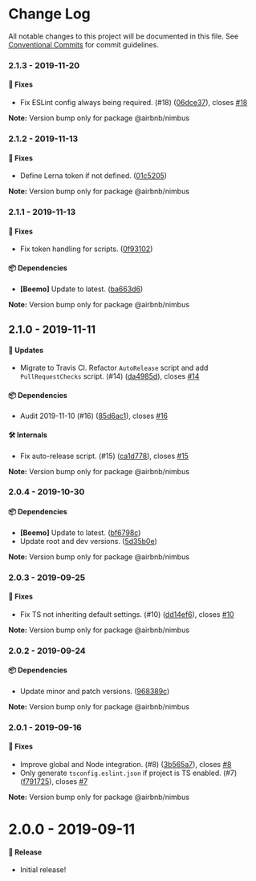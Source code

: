 # Change Log

All notable changes to this project will be documented in this file.
See [Conventional Commits](https://conventionalcommits.org) for commit guidelines.

### 2.1.3 - 2019-11-20

#### 🐞 Fixes

- Fix ESLint config always being required. (#18) ([06dce37](https://github.com/airbnb/nimbus/commit/06dce37)), closes [#18](https://github.com/airbnb/nimbus/issues/18)

**Note:** Version bump only for package @airbnb/nimbus





### 2.1.2 - 2019-11-13

#### 🐞 Fixes

- Define Lerna token if not defined. ([01c5205](https://github.com/airbnb/nimbus/commit/01c5205))

**Note:** Version bump only for package @airbnb/nimbus





### 2.1.1 - 2019-11-13

#### 🐞 Fixes

- Fix token handling for scripts. ([0f93102](https://github.com/airbnb/nimbus/commit/0f93102))

#### 📦 Dependencies

- **[Beemo]** Update to latest. ([ba663d6](https://github.com/airbnb/nimbus/commit/ba663d6))

**Note:** Version bump only for package @airbnb/nimbus





## 2.1.0 - 2019-11-11

#### 🚀 Updates

- Migrate to Travis CI. Refactor `AutoRelease` script and add `PullRequestChecks` script. (#14) ([da4985d](https://github.com/airbnb/nimbus/commit/da4985d)), closes [#14](https://github.com/airbnb/nimbus/issues/14)

#### 📦 Dependencies

- Audit 2019-11-10 (#16) ([85d6ac1](https://github.com/airbnb/nimbus/commit/85d6ac1)), closes [#16](https://github.com/airbnb/nimbus/issues/16)

#### 🛠 Internals

- Fix auto-release script. (#15) ([ca1d778](https://github.com/airbnb/nimbus/commit/ca1d778)), closes [#15](https://github.com/airbnb/nimbus/issues/15)

**Note:** Version bump only for package @airbnb/nimbus





### 2.0.4 - 2019-10-30

#### 📦 Dependencies

- **[Beemo]** Update to latest. ([bf6798c](https://github.com/airbnb/nimbus/commit/bf6798c))
- Update root and dev versions. ([5d35b0e](https://github.com/airbnb/nimbus/commit/5d35b0e))

**Note:** Version bump only for package @airbnb/nimbus





### 2.0.3 - 2019-09-25

#### 🐞 Fixes

- Fix TS not inheriting default settings. (#10) ([dd14ef6](https://github.com/airbnb/nimbus/commit/dd14ef6)), closes [#10](https://github.com/airbnb/nimbus/issues/10)

**Note:** Version bump only for package @airbnb/nimbus





### 2.0.2 - 2019-09-24

#### 📦 Dependencies

- Update minor and patch versions. ([968389c](https://github.com/airbnb/nimbus/commit/968389c))

**Note:** Version bump only for package @airbnb/nimbus





### 2.0.1 - 2019-09-16

#### 🐞 Fixes

- Improve global and Node integration. (#8) ([3b565a7](https://github.com/airbnb/nimbus/commit/3b565a7)), closes [#8](https://github.com/airbnb/nimbus/issues/8)
- Only generate `tsconfig.eslint.json` if project is TS enabled. (#7) ([f791725](https://github.com/airbnb/nimbus/commit/f791725)), closes [#7](https://github.com/airbnb/nimbus/issues/7)

**Note:** Version bump only for package @airbnb/nimbus





# 2.0.0 - 2019-09-11

#### 🎉 Release

- Initial release!
